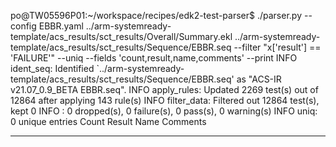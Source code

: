 po@TW05596P01:~/workspace/recipes/edk2-test-parser$ ./parser.py --config EBBR.yaml ../arm-systemready-template/acs_results/sct_results/Overall/Summary.ekl ../arm-systemready-template/acs_results/sct_results/Sequence/EBBR.seq --filter "x['result'] == 'FAILURE'" --uniq --fields 'count,result,name,comments' --print
INFO ident_seq: Identified `../arm-systemready-template/acs_results/sct_results/Sequence/EBBR.seq' as "ACS-IR v21.07_0.9_BETA EBBR.seq".
INFO apply_rules: Updated 2269 test(s) out of 12864 after applying 143 rule(s)
INFO filter_data: Filtered out 12864 test(s), kept 0
INFO <module>: 0 dropped(s), 0 failure(s), 0 pass(s), 0 warning(s)
INFO uniq: 0 unique entries
Count  Result  Name  Comments
-----  ------  ----  --------

